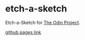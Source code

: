 # etch-a-sketch
Etch-a-Sketch for [The Odin Project](https://www.theodinproject.com/).

[github pages link](https://macborkow.github.io/etch-a-sketch/)
